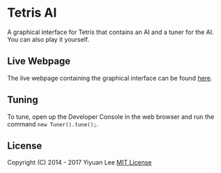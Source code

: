 # Tetris AI
A graphical interface for Tetris that contains an AI and a tuner for the AI. You can also play it yourself.

## Live Webpage
The live webpage containing the graphical interface can be found [here](http://leeyiyuan.github.io/tetrisai).

## Tuning
To tune, open up the Developer Console in the web browser and run the command `new Tuner().tune();`.

## License
Copyright (C) 2014 - 2017 Yiyuan Lee
[MIT License](https://github.com/LeeYiyuan/tetrisai/blob/gh-pages/License.md)
